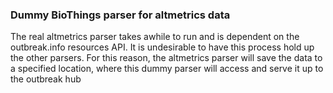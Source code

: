### Dummy BioThings parser for altmetrics data

The real altmetrics parser takes awhile to run and is dependent on the outbreak.info resources API. It is undesirable to have this process hold up the other parsers. For this reason, the altmetrics parser will save the data to a specified location, where this dummy parser will access and serve it up to the outbreak hub